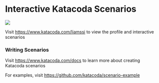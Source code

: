 # Interactive Katacoda Scenarios

[![](http://shields.katacoda.com/katacoda/liamssi/count.svg)](https://www.katacoda.com/liamssi "Get your profile on Katacoda.com")

Visit https://www.katacoda.com/liamssi to view the profile and interactive scenarios

### Writing Scenarios
Visit https://www.katacoda.com/docs to learn more about creating Katacoda scenarios

For examples, visit https://github.com/katacoda/scenario-example
